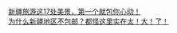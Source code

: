   
[新疆旅游这17处美景，第一个就包你心动！](http://www.dianyue.me/archives/279/3dthouq9k23kaihg/)  
[为什么新疆地区不包邮？都怪这里实在太！大！了！](http://www.dianyue.me/archives/284/s32p1q0u75ww7gvj/)